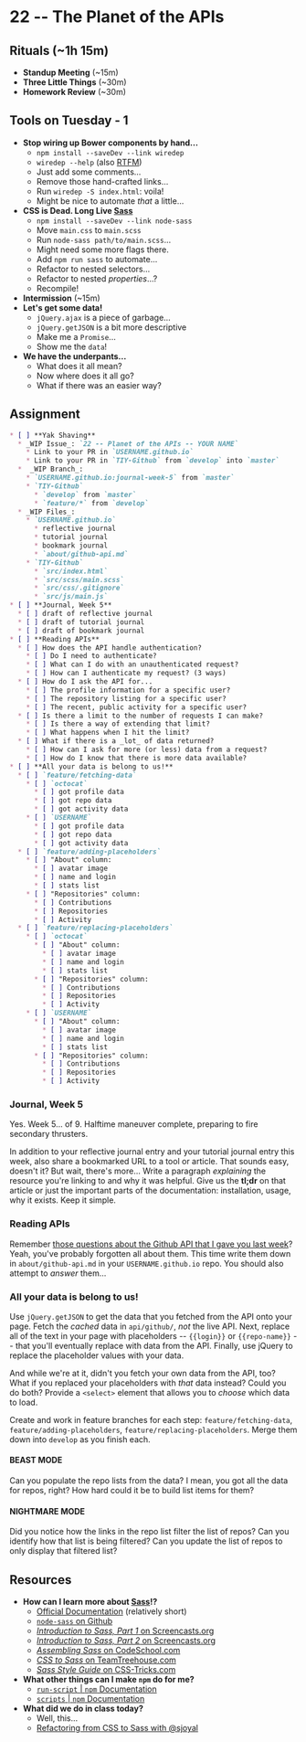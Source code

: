 # 22 -- The Planet of the APIs

## Rituals (~1h 15m)

* **Standup Meeting** (~15m)
* **Three Little Things** (~30m)
* **Homework Review** (~30m)

## Tools on Tuesday - 1

* **Stop wiring up Bower components by hand...**
  * `npm install --saveDev --link wiredep`
  * `wiredep --help` (also [RTFM](https://github.com/taptapship/wiredep/blob/master/readme.md))
  * Just add some comments...
  * Remove those hand-crafted links...
  * Run `wiredep -S index.html`: voila!
  * Might be nice to automate _that_ a little...
* **CSS is Dead. Long Live [Sass](http://sass-lang.com)**
  * `npm install --saveDev --link node-sass`
  * Move `main.css` to `main.scss`
  * Run `node-sass path/to/main.scss`...
  * Might need some more flags there.
  * Add `npm run sass` to automate...
  * Refactor to nested selectors...
  * Refactor to nested _properties_...?
  * Recompile!
* **Intermission** (~15m)
* **Let's get some data!**
  * `jQuery.ajax` is a piece of garbage...
  * `jQuery.getJSON` is a bit more descriptive
  * Make me a `Promise`...
  * Show me the `data`!
* **We have the underpants...**
  * What does it all mean?
  * Now where does it all go?
  * What if there was an easier way?

## Assignment

```markdown
* [ ] **Yak Shaving**
  * _WIP Issue_: `22 -- Planet of the APIs -- YOUR NAME`
    * Link to your PR in `USERNAME.github.io`
    * Link to your PR in `TIY-Github` from `develop` into `master`
  *  _WIP Branch_:
    * `USERNAME.github.io:journal-week-5` from `master`
    * `TIY-Github`
      * `develop` from `master`
      * `feature/*` from `develop`
  * _WIP Files_:
    * `USERNAME.github.io`
      * reflective journal
      * tutorial journal
      * bookmark journal
      * `about/github-api.md`
    * `TIY-Github`
      * `src/index.html`
      * `src/scss/main.scss`
      * `src/css/.gitignore`
      * `src/js/main.js`
* [ ] **Journal, Week 5**
  * [ ] draft of reflective journal
  * [ ] draft of tutorial journal
  * [ ] draft of bookmark journal
* [ ] **Reading APIs**
  * [ ] How does the API handle authentication?
    * [ ] Do I need to authenticate?
    * [ ] What can I do with an unauthenticated request?
    * [ ] How can I authenticate my request? (3 ways)
  * [ ] How do I ask the API for...
    * [ ] The profile information for a specific user?
    * [ ] The repository listing for a specific user?
    * [ ] The recent, public activity for a specific user?
  * [ ] Is there a limit to the number of requests I can make?
    * [ ] Is there a way of extending that limit?
    * [ ] What happens when I hit the limit?
  * [ ] What if there is a _lot_ of data returned?
    * [ ] How can I ask for more (or less) data from a request?
    * [ ] How do I know that there is more data available?
* [ ] **All your data is belong to us!**
  * [ ] `feature/fetching-data`
    * [ ] `octocat`
      * [ ] got profile data
      * [ ] got repo data
      * [ ] got activity data
    * [ ] `USERNAME`
      * [ ] got profile data
      * [ ] got repo data
      * [ ] got activity data
  * [ ] `feature/adding-placeholders`
    * [ ] "About" column:
      * [ ] avatar image
      * [ ] name and login
      * [ ] stats list
    * [ ] "Repositories" column:
      * [ ] Contributions
      * [ ] Repositories
      * [ ] Activity
  * [ ] `feature/replacing-placeholders`
    * [ ] `octocat`
      * [ ] "About" column:
        * [ ] avatar image
        * [ ] name and login
        * [ ] stats list
      * [ ] "Repositories" column:
        * [ ] Contributions
        * [ ] Repositories
        * [ ] Activity
    * [ ] `USERNAME`
      * [ ] "About" column:
        * [ ] avatar image
        * [ ] name and login
        * [ ] stats list
      * [ ] "Repositories" column:
        * [ ] Contributions
        * [ ] Repositories
        * [ ] Activity
```

### Journal, Week 5

Yes. Week 5... of 9. Halftime maneuver complete, preparing to fire secondary thrusters.

In addition to your reflective journal entry and your tutorial journal entry this week, also share a bookmarked URL to a tool or article. That sounds easy, doesn't it? But wait, there's more... Write a paragraph _explaining_ the resource you're linking to and why it was helpful. Give us the **tl;dr** on that article or just the important parts of the documentation: installation, usage, why it exists. Keep it simple.

### Reading APIs

Remember [those questions about the Github API that I gave you last week](http://j.mp/1AZhW3g)? Yeah, you've probably forgotten all about them. This time write them down in `about/github-api.md` in your `USERNAME.github.io` repo. You should also attempt to _answer_ them...

### All your data is belong to us!

Use `jQuery.getJSON` to get the data that you fetched from the API onto your page. Fetch the _cached_ data in `api/github/`, _not_ the live API. Next, replace all of the text in your page with placeholders -- `{{login}}` or `{{repo-name}}` -- that you'll eventually replace with data from the API. Finally, use jQuery to replace the placeholder values with your data.

And while we're at it, didn't you fetch your own data from the API, too? What if you replaced your placeholders with _that_ data instead? Could you do both? Provide a `<select>` element that allows you to _choose_ which data to load.

Create and work in feature branches for each step: `feature/fetching-data`, `feature/adding-placeholders`, `feature/replacing-placeholders`. Merge them down into `develop` as you finish each.

#### BEAST MODE

Can you populate the repo lists from the data? I mean, you got all the data for repos, right? How hard could it be to build list items for them?

#### NIGHTMARE MODE

Did you notice how the links in the repo list filter the list of repos? Can you identify how that list is being filtered? Can you update the list of repos to only display that filtered list?

## Resources

* **How can I learn more about [Sass](http://sass-lang.com)!?**
  * [Official Documentation](http://sass-lang.com/documentation/file.SASS_REFERENCE.html) (relatively short)
  * [`node-sass` on Github](https://github.com/sass/node-sass)
  * [_Introduction to Sass, Part 1_ on Screencasts.org](http://www.screencasts.org/episodes/introduction-to-sass)
  * [_Introduction to Sass, Part 2_ on Screencasts.org](http://www.screencasts.org/episodes/introduction-to-sass-part-2)
  * [_Assembling Sass_ on CodeSchool.com](http://sass.codeschool.com/)
  * [_CSS to Sass_ on TeamTreehouse.com](http://teamtreehouse.com/library/css-to-sass)
  * [_Sass Style Guide_ on CSS-Tricks.com](https://css-tricks.com/sass-style-guide/)
* **What other things can I make `npm` do for me?**
  * [`run-script` | `npm` Documentation](https://docs.npmjs.com/cli/run-script)
  * [`scripts` | `npm` Documentation](https://docs.npmjs.com/misc/scripts)
* **What did we do in class today?**
  * Well, this...
  * [Refactoring from CSS to Sass with @sjoyal](https://github.com/al-the-x/TIY-Github/pull/1)

